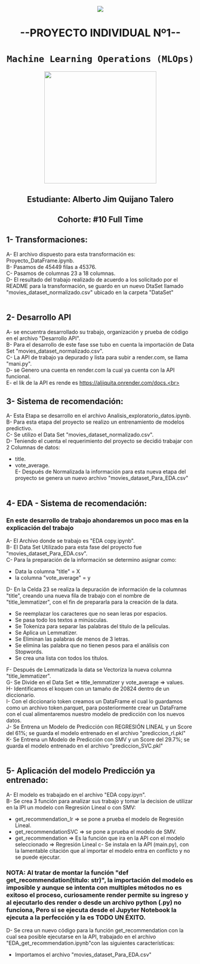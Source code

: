 <p align=center><img src=https://d31uz8lwfmyn8g.cloudfront.net/Assets/logo-henry-white-lg.png><p>
<h1 align=center> --PROYECTO INDIVIDUAL Nº1-- </h1>


# <h1 align=center>**`Machine Learning Operations (MLOps)`**</h1>

<p align="center">
<img src="https://user-images.githubusercontent.com/67664604/217914153-1eb00e25-ac08-4dfa-aaf8-53c09038f082.png"  height=300>
</p>

<h2 align=center> Estudiante: Alberto Jim Quijano Talero </h2>
<h2 align=center> Cohorte: #10 Full Time </h2>


## 1- Transformaciones:  
A- El archivo dispuesto para esta transformación es: Proyecto_DataFrame.ipynb.<br>
B- Pasamos de 45449 filas a 45376.<br>
C- Pasamos de columnas 23 a 18 columnas.<br>
D- El resultado del trabajo realizado de acuerdo a los solicitado por el README para la transformación, se guardo en un nuevo DtaSet llamado "movies_dataset_normalizado.csv" ubicado en la carpeta  "DataSet"<br><br>


## 2- Desarrollo API
A- se encuentra desarrollado su trabajo, organización y prueba de código en el archivo "Desarrollo API".<br>
B- Para el desarrollo de este fase sse tubo en cuenta la importación de Data Set "movies_dataset_normalizado.csv". <br>
C- La API de trabajo ya depurado y lista para subir a render.com, se llama "mani.py".<br>
D- se Genero una cuenta en render.com la cual ya cuenta con la API funcional.<br> 
E- el lik de la API es rende es  https://aljiquita.onrender.com/docs.<br><br>


## 3- Sistema de recomendación:
A- Esta Etapa se desarrollo en el archivo Analisis_exploratorio_datos.ipynb.<br>
B- Para esta etapa del proyecto se realizo un entrenamiento de modelos predictivo.<br>
C- Se utilizo el Data Set "movies_dataset_normalizado.csv".<br>
D- Teniendo el cuenta el requerimiento del proyecto se decidió trabajar con 2 Columnas de datos:<br> 
*   title.<br>
*   vote_average.<br>
E- Después de Normalizada la información para esta nueva etapa del proyecto se genera un nuevo archivo "movies_dataset_Para_EDA.csv" <br><br>


## 4- EDA - Sistema de recomendación:
### En este desarrollo de trabajo ahondaremos un poco mas en la explicación del trabajo
A-  El Archivo donde se trabajo es  "EDA copy.ipynb".<br>
B-  El Data Set Utilizado para esta fase del proyecto fue "movies_dataset_Para_EDA.csv".<br>
C-  Para la preparación de la información se determino asignar como:<br>
*   Data la columna "title" = X
*   la columna "vote_average" = y

D- En la Celda 23 se realiza la depuración de información de la columnas "title", creando una nueva fila de trabajo con el nombre de "title_lemmatizer", con el fin de prepararla para la creación de la data.
*   Se reemplazar los caracteres que no sean leras por espacios.
*   Se pasa todo los textos a minúsculas.
*   Se Tokeniza para separar las palabras del titulo de la películas.
*   Se Aplica un Lemmatizer.
*   Se Eliminan las palabras de menos de 3 letras.
*   Se elimina las palabra que no tienen pesos para el análisis con Stopwords.
*   Se crea una lista con todos los títulos.

F-  Después de Lemmatizada la data se Vectoriza la nueva columna "title_lemmatizer".<br>
G-  Se Divide en el Data Set => title_lemmatizer  y vote_average => values.<br>
H-  Identificamos el koquen con un tamaño de 20824 dentro de un diccionario.<br>
I-  Con el diccionario token creamos un DataFrame el cual lo guardamos como un archivo token.parquet, para posteriormente crear un DataFrame con el cual alimentaremos nuestro modelo de predicción con los nuevos datos.<br>
J-  Se Entrena un Modelo de Predicción con REGRESIÓN LINEAL y un Score del  61%; se guarda el modelo entrenado en el archivo "prediccion_rl.pkl"<br>
K-  Se Entrena un Modelo de Predicción con SMV y un Score del 29.7%; se guarda el modelo entrenado en el archivo "prediccion_SVC.pkl"<br><br>

## 5- Aplicación del modelo Predicción ya entrenado:
A-  El modelo es trabajado en el archivo  "EDA copy.ipyn".<br>
B-  Se crea 3 función para analizar sus trabajo y tomar la decision de utilizar en la IPI un modelo con Regresión Lineal o con SMV:<br>
*   get_recommendation_lr => se pone a prueba el modelo de Regresión Lineal.
*   get_recommendationSVC => se pone a prueba el modelo de SMV. 
*   get_recommendation => Es la función que ira en la API con el modelo seleccionado => Regresión Lineal
c-  Se instala en la API (main.py), con la lamentable citación que al importar el modelo entra en conflicto y no se puede ejecutar.<br>

### NOTA: Al tratar de montar la función "def get_recommendation(titulo: str)",  la importación del modelo es imposible y aunque se intenta con multiples métodos no es exitoso el proceso, curiosamente render permite su ingreso y al ejecutarlo des render o desde un archivo python (.py) no funciona, Pero si se ejecuta desde el Jupyter Notebook la ejecuta a la perfección y la es TODO UN ÉXITO.

D- Se crea un nuevo código para la función get_recommendation con la cual sea posible ejecutarse en la API, trabajado en el archivo "EDA_get_recommendation.ipynb"con las siguientes características:
*   Importamos el archivo "movies_dataset_Para_EDA.csv"


